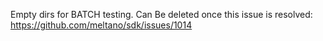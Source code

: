 Empty dirs for BATCH testing. Can Be deleted once this issue is resolved:
https://github.com/meltano/sdk/issues/1014
